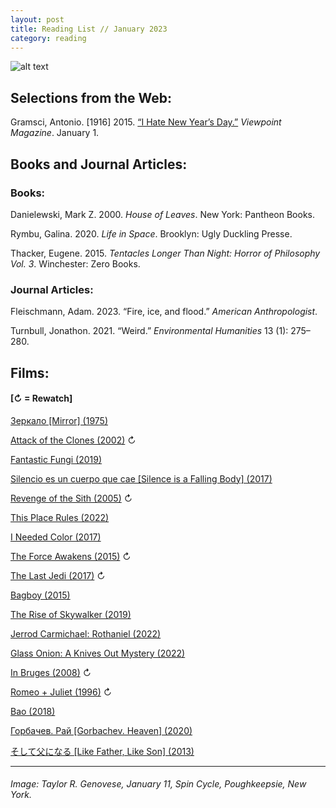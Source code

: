 ```yaml
---
layout: post
title: Reading List // January 2023
category: reading
---
```


![alt text](https://trgenovese.github.io/blog/images/jan23reading.jpg)

## Selections from the Web:
Gramsci, Antonio. [1916] 2015. [“I Hate New Year’s Day.”](https://viewpointmag.com/2015/01/01/i-hate-new-years-day/) *Viewpoint Magazine*. January 1.

## Books and Journal Articles:

### Books:
Danielewski, Mark Z. 2000. *House of Leaves*. New York: Pantheon Books.

Rymbu, Galina. 2020. *Life in Space*. Brooklyn: Ugly Duckling Presse.

Thacker, Eugene. 2015. *Tentacles Longer Than Night: Horror of Philosophy Vol. 3*. Winchester: Zero Books.

### Journal Articles:
Fleischmann, Adam. 2023. “Fire, ice, and flood.” *American Anthropologist*.

Turnbull, Jonathon. 2021. “Weird.” *Environmental Humanities* 13 (1): 275–280.

## Films:
#### [↻ = Rewatch]

[Зеркало [Mirror] (1975)](https://letterboxd.com/trgenovese/film/mirror/)

[Attack of the Clones (2002)](https://letterboxd.com/trgenovese/film/star-wars-episode-ii-attack-of-the-clones/2/) ↻

[Fantastic Fungi (2019)](https://letterboxd.com/trgenovese/film/fantastic-fungi/)

[Silencio es un cuerpo que cae [Silence is a Falling Body] (2017)](https://letterboxd.com/trgenovese/film/silence-is-a-falling-body/)

[Revenge of the Sith (2005)](https://letterboxd.com/trgenovese/film/star-wars-episode-iii-revenge-of-the-sith/2/) ↻

[This Place Rules (2022)](https://letterboxd.com/trgenovese/film/this-place-rules/)

[I Needed Color (2017)](https://letterboxd.com/trgenovese/film/i-needed-color/)

[The Force Awakens (2015)](https://letterboxd.com/trgenovese/film/star-wars-the-force-awakens/5/) ↻

[The Last Jedi (2017)](https://letterboxd.com/trgenovese/film/star-wars-the-last-jedi/1/) ↻

[Bagboy (2015)](https://letterboxd.com/trgenovese/film/bagboy/)

[The Rise of Skywalker (2019)](https://letterboxd.com/trgenovese/film/star-wars-the-rise-of-skywalker/)

[Jerrod Carmichael: Rothaniel (2022)](https://letterboxd.com/trgenovese/film/jerrod-carmichael-rothaniel/)

[Glass Onion: A Knives Out Mystery (2022)](https://letterboxd.com/trgenovese/film/glass-onion-a-knives-out-mystery/)

[In Bruges (2008)](https://letterboxd.com/trgenovese/film/in-bruges/) ↻

[Romeo + Juliet (1996)](https://letterboxd.com/trgenovese/film/romeo-juliet-1996/) ↻

[Bao (2018)](https://letterboxd.com/trgenovese/film/bao-2018/)

[Горбачев. Рай [Gorbachev. Heaven] (2020)](https://letterboxd.com/trgenovese/film/gorbachev-heaven/)

[そして父になる [Like Father, Like Son] (2013)](https://letterboxd.com/trgenovese/film/like-father-like-son-2013/)

___
###### Image: Taylor R. Genovese, January 11, Spin Cycle, Poughkeepsie, New York.
